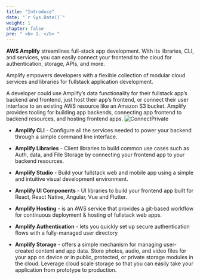 ```yaml
---
title: "Introduce"
date: "`r Sys.Date()`"
weight: 1
chapter: false
pre: " <b> 1. </b> "
---
```


**AWS Amplify** streamlines full-stack app development. With its libraries, CLI, and services, you can easily connect your frontend to the cloud for authentication, storage, APIs, and more.

Amplify empowers developers with a flexible collection of modular cloud services and libraries for fullstack application development.

A developer could use Amplify’s data functionality for their fullstack app’s backend and frontend, just host their app’s frontend, or connect their user interface to an existing AWS resource like an Amazon S3 bucket.
Amplify provides tooling for building app backends, connecting app frontend to backend resources, and hosting frontend apps.
![ConnectPrivate](/images/amplify-scenarios.jpg)

- **Amplify CLI** - Configure all the services needed to power your backend through a simple command line interface.
- **Amplify Libraries** - Client libraries to build common use cases such as Auth, data, and File Storage by connecting your frontend app to your backend resources.

- **Amplify Studio** - Build your fullstack web and mobile app using a simple and intuitive visual development environment.

- **Amplify UI Components** - UI libraries to build your frontend app built for React, React Native, Angular, Vue and Flutter.

- **Amplify Hosting** - is an AWS service that provides a git-based workflow for continuous deployment & hosting of fullstack web apps.

- **Amplify Authentication** - lets you quickly set up secure authentication flows with a fully-managed user directory

- **Amplify Storage** - offers a simple mechanism for managing user-created content and app data. Store photos, audio, and video files for your app on device or in public, protected, or private storage modules in the cloud. Leverage cloud scale storage so that you can easily take your application from prototype to production.
